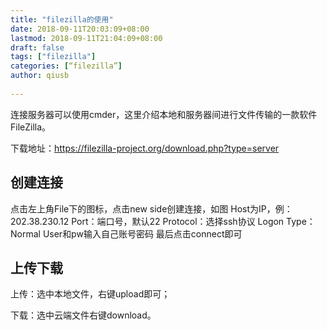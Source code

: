 ```yaml
---
title: "filezilla的使用"
date: 2018-09-11T20:03:09+08:00
lastmod: 2018-09-11T21:04:09+08:00
draft: false
tags: ["filezilla"]
categories: [“filezilla”]
author: qiusb
 
---
```

连接服务器可以使用cmder，这里介绍本地和服务器间进行文件传输的一款软件FileZilla。


下载地址：https://filezilla-project.org/download.php?type=server

## 创建连接
点击左上角File下的图标，点击new side创建连接，如图
Host为IP，例：202.38.230.12
Port：端口号，默认22
Protocol：选择ssh协议
Logon Type：Normal
User和pw输入自己账号密码
最后点击connect即可
## 上传下载
上传：选中本地文件，右键upload即可；


下载：选中云端文件右键download。
